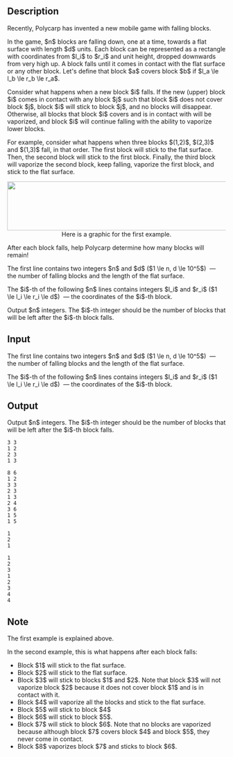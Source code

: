 ## Description

<div><p>Recently, Polycarp has invented a new mobile game with falling blocks.</p><p>In the game, $n$ blocks are falling down, one at a time, towards a flat surface with length $d$ units. Each block can be represented as a rectangle with coordinates from $l_i$ to $r_i$ and unit height, dropped downwards from very high up. A block falls until it comes in contact with the flat surface or any other block. Let's define that block $a$ covers block $b$ if $l_a \le l_b \le r_b \le r_a$. </p><p>Consider what happens when a new block $i$ falls. If the new (upper) block $i$ comes in contact with <span class="tex-font-style-bf">any</span> block $j$ such that block $i$ <span class="tex-font-style-bf">does not</span> cover block $j$, block $i$ will stick to block $j$, and <span class="tex-font-style-bf">no blocks will disappear</span>. Otherwise, all blocks that block $i$ covers and is in contact with will be vaporized, and block $i$ will continue falling with the ability to vaporize lower blocks.</p><p>For example, consider what happens when three blocks $(1,2)$, $(2,3)$ and $(1,3)$ fall, in that order. The first block will stick to the flat surface. Then, the second block will stick to the first block. Finally, the third block will vaporize the second block, keep falling, vaporize the first block, and stick to the flat surface.</p><center> <img class="tex-graphics" height="113px" src="file://drER6FbZ.png" style="max-width: 100.0%;max-height: 100.0%;" width="1134px">   <span class="tex-font-size-small">Here is a graphic for the first example.</span> </center><p>After each block falls, help Polycarp determine how many blocks will remain!</p></div><div class="input-specification"><p>The first line contains two integers $n$ and $d$ ($1 \le n, d \le 10^5$) &nbsp;— the number of falling blocks and the length of the flat surface.</p><p>The $i$-th of the following $n$ lines contains integers $l_i$ and $r_i$ ($1 \le l_i \le r_i \le d$) &nbsp;— the coordinates of the $i$-th block. </p></div><div class="output-specification"><p>Output $n$ integers. The $i$-th integer should be the number of blocks that will be left after the $i$-th block falls.</p></div>

## Input

<p>The first line contains two integers $n$ and $d$ ($1 \le n, d \le 10^5$) &nbsp;— the number of falling blocks and the length of the flat surface.</p><p>The $i$-th of the following $n$ lines contains integers $l_i$ and $r_i$ ($1 \le l_i \le r_i \le d$) &nbsp;— the coordinates of the $i$-th block. </p>

## Output

<p>Output $n$ integers. The $i$-th integer should be the number of blocks that will be left after the $i$-th block falls.</p>





```input1
3 3
1 2
2 3
1 3
```




```input2
8 6
1 2
3 3
2 3
1 3
2 4
3 6
1 5
1 5
```




```output1
1
2
1
```




```output2
1
2
3
1
2
3
4
4
```



## Note

<p>The first example is explained above.</p><p>In the second example, this is what happens after each block falls: </p><ul> <li> Block $1$ will stick to the flat surface. </li><li> Block $2$ will stick to the flat surface. </li><li> Block $3$ will stick to blocks $1$ and $2$. Note that block $3$ will not vaporize block $2$ because it does not cover block $1$ and is in contact with it. </li><li> Block $4$ will vaporize all the blocks and stick to the flat surface. </li><li> Block $5$ will stick to block $4$ </li><li> Block $6$ will stick to block $5$. </li><li> Block $7$ will stick to block $6$. Note that no blocks are vaporized because although block $7$ covers block $4$ and block $5$, they never come in contact. </li><li> Block $8$ vaporizes block $7$ and sticks to block $6$. </li></ul>
